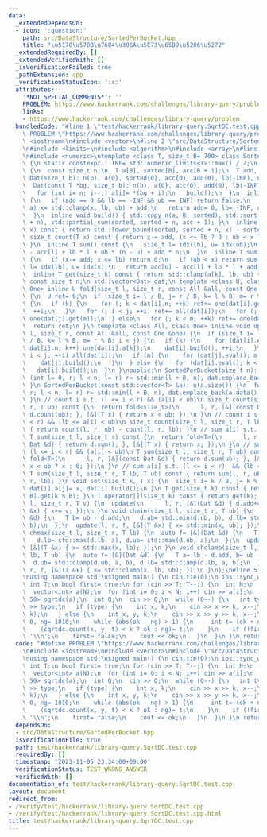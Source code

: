 ```yaml
---
data:
  _extendedDependsOn:
  - icon: ':question:'
    path: src/DataStructure/SortedPerBucket.hpp
    title: "\u5178\u578B\u7684\u306A\u5E73\u65B9\u5206\u5272"
  _extendedRequiredBy: []
  _extendedVerifiedWith: []
  _isVerificationFailed: true
  _pathExtension: cpp
  _verificationStatusIcon: ':x:'
  attributes:
    '*NOT_SPECIAL_COMMENTS*': ''
    PROBLEM: https://www.hackerrank.com/challenges/library-query/problem
    links:
    - https://www.hackerrank.com/challenges/library-query/problem
  bundledCode: "#line 1 \"test/hackerrank/library-query.SqrtDC.test.cpp\"\n#define\
    \ PROBLEM \"https://www.hackerrank.com/challenges/library-query/problem\"\n#include\
    \ <iostream>\n#include <vector>\n#line 2 \"src/DataStructure/SortedPerBucket.hpp\"\
    \n#include <limits>\n#include <algorithm>\n#include <array>\n#line 6 \"src/DataStructure/SortedPerBucket.hpp\"\
    \n#include <numeric>\ntemplate <class T, size_t B= 700> class SortedPerBucket\
    \ {\n static constexpr T INF= std::numeric_limits<T>::max() / 2;\n struct Dat\
    \ {\n  const size_t n;\n  T a[B], sorted[B], acc[B + 1];\n  T add, lb, ub;\n \
    \ Dat(size_t b): n(b), a{0}, sorted{0}, acc{0}, add(0), lb(-INF), ub(INF) {}\n\
    \  Dat(const T *bg, size_t b): n(b), a{0}, acc{0}, add(0), lb(-INF), ub(INF) {\n\
    \   for (int i= n; i--;) a[i]= *(bg + i);\n   build();\n  }\n  inline bool eval()\
    \ {\n   if (add == 0 && lb == -INF && ub == INF) return false;\n   for (auto &x:\
    \ a) x= std::clamp(x, lb, ub) + add;\n   return add= 0, lb= -INF, ub= INF, true;\n\
    \  }\n  inline void build() { std::copy_n(a, B, sorted), std::sort(sorted, sorted\
    \ + n), std::partial_sum(sorted, sorted + n, acc + 1); }\n  inline size_t idx(T\
    \ x) const { return std::lower_bound(sorted, sorted + n, x) - sorted; }\n  inline\
    \ size_t count(T x) const { return x-= add, (x <= lb ? 0 : ub < x ? n : idx(x));\
    \ }\n  inline T sum() const {\n   size_t l= idx(lb), u= idx(ub);\n   return acc[u]\
    \ - acc[l] + lb * l + ub * (n - u) + add * n;\n  }\n  inline T sum(T x) const\
    \ {\n   if (x-= add; x <= lb) return 0;\n   if (ub < x) return sum();\n   size_t\
    \ l= idx(lb), u= idx(x);\n   return acc[u] - acc[l] + lb * l + add * u;\n  }\n\
    \  inline T get(size_t k) const { return std::clamp(a[k], lb, ub) + add; }\n };\n\
    \ const size_t n;\n std::vector<Dat> dat;\n template <class U, class All, class\
    \ One> inline U fold(size_t l, size_t r, const All &all, const One &one) const\
    \ {\n  U ret= 0;\n  if (size_t i= l / B, j= r / B, k= l % B, m= r % B; i < j)\
    \ {\n   if (k) {\n    for (; k < dat[i].n; ++k) ret+= one(dat[i].get(k));\n  \
    \  ++i;\n   }\n   for (; i < j; ++i) ret+= all(dat[i]);\n   for (; m--;) ret+=\
    \ one(dat[j].get(m));\n  } else\n   for (; k < m; ++k) ret+= one(dat[i].get(k));\n\
    \  return ret;\n }\n template <class All, class One> inline void update(size_t\
    \ l, size_t r, const All &all, const One &one) {\n  if (size_t i= l / B, j= r\
    \ / B, k= l % B, m= r % B; i < j) {\n   if (k) {\n    for (dat[i].eval(); k <\
    \ dat[i].n; k++) one(dat[i].a[k]);\n    dat[i].build(), ++i;\n   }\n   for (;\
    \ i < j; ++i) all(dat[i]);\n   if (m) {\n    for (dat[j].eval(); m--;) one(dat[j].a[m]);\n\
    \    dat[j].build();\n   }\n  } else {\n   for (dat[i].eval(); k < m; ++k) one(dat[i].a[k]);\n\
    \   dat[i].build();\n  }\n }\npublic:\n SortedPerBucket(size_t n): n(n) {\n  for\
    \ (int l= 0, r; l < n; l= r) r= std::min(l + B, n), dat.emplace_back(r - l);\n\
    \ }\n SortedPerBucket(const std::vector<T> &a): n(a.size()) {\n  for (int l= 0,\
    \ r; l < n; l= r) r= std::min(l + B, n), dat.emplace_back(a.data() + l, r - l);\n\
    \ }\n // count i s.t. (l <= i < r) && (a[i] < ub)\n size_t count(size_t l, size_t\
    \ r, T ub) const {\n  return fold<size_t>(\n      l, r, [&](const Dat &d) { return\
    \ d.count(ub); }, [&](T x) { return x < ub; });\n }\n // count i s.t. (l <= i\
    \ < r) && (lb <= a[i] < ub)\n size_t count(size_t l, size_t r, T lb, T ub) const\
    \ { return count(l, r, ub) - count(l, r, lb); }\n // sum a[i] s.t. (l <= i < r)\n\
    \ T sum(size_t l, size_t r) const {\n  return fold<T>(\n      l, r, [&](const\
    \ Dat &d) { return d.sum(); }, [&](T x) { return x; });\n }\n // sum a[i] s.t.\
    \ (l <= i < r) && (a[i] < ub)\n T sum(size_t l, size_t r, T ub) const {\n  return\
    \ fold<T>(\n      l, r, [&](const Dat &d) { return d.sum(ub); }, [&](T x) { return\
    \ x < ub ? x : 0; });\n }\n // sum a[i] s.t. (l <= i < r)  && (lb <= a[i] < ub)\n\
    \ T sum(size_t l, size_t r, T lb, T ub) const { return sum(l, r, ub) - sum(l,\
    \ r, lb); }\n void set(size_t k, T x) {\n  size_t i= k / B, j= k % B;\n  dat[i].eval(),\
    \ dat[i].a[j]= x, dat[i].build();\n }\n T get(size_t k) const { return dat[k /\
    \ B].get(k % B); }\n T operator[](size_t k) const { return get(k); }\n void add(size_t\
    \ l, size_t r, T v) {\n  update(\n      l, r, [&](Dat &d) { d.add+= v; }, [&](T\
    \ &x) { x+= v; });\n }\n void chmin(size_t l, size_t r, T ub) {\n  auto f= [&](Dat\
    \ &d) {\n   T b= ub - d.add;\n   d.ub= std::min(d.ub, b), d.lb= std::min(d.lb,\
    \ b);\n  };\n  update(l, r, f, [&](T &x) { x= std::min(x, ub); });\n }\n void\
    \ chmax(size_t l, size_t r, T lb) {\n  auto f= [&](Dat &d) {\n   T a= lb - d.add;\n\
    \   d.lb= std::max(d.lb, a), d.ub= std::max(d.ub, a);\n  };\n  update(l, r, f,\
    \ [&](T &x) { x= std::max(x, lb); });\n }\n void chclamp(size_t l, size_t r, T\
    \ lb, T ub) {\n  auto f= [&](Dat &d) {\n   T a= lb - d.add, b= ub - d.add;\n \
    \  d.ub= std::clamp(d.ub, a, b), d.lb= std::clamp(d.lb, a, b);\n  };\n  update(l,\
    \ r, f, [&](T &x) { x= std::clamp(x, lb, ub); });\n }\n};\n#line 5 \"test/hackerrank/library-query.SqrtDC.test.cpp\"\
    \nusing namespace std;\nsigned main() {\n cin.tie(0);\n ios::sync_with_stdio(0);\n\
    \ int T;\n bool first= true;\n for (cin >> T; T--;) {\n  int N;\n  cin >> N;\n\
    \  vector<int> a(N);\n  for (int i= 0; i < N; i++) cin >> a[i];\n  SortedPerBucket<int,\
    \ 50> sqrtdc(a);\n  int Q;\n  cin >> Q;\n  while (Q--) {\n   int type;\n   cin\
    \ >> type;\n   if (type) {\n    int x, k;\n    cin >> x >> k, x--;\n    sqrtdc.set(x,\
    \ k);\n   } else {\n    int x, y, k;\n    cin >> x >> y >> k, x--;\n    int ok=\
    \ 0, ng= 1010;\n    while (abs(ok - ng) > 1) {\n     int t= (ok + ng) / 2;\n \
    \    (sqrtdc.count(x, y, t) < k ? ok : ng)= t;\n    }\n    if (!first) cout <<\
    \ '\\n';\n    first= false;\n    cout << ok;\n   }\n  }\n }\n return 0;\n}\n"
  code: "#define PROBLEM \"https://www.hackerrank.com/challenges/library-query/problem\"\
    \n#include <iostream>\n#include <vector>\n#include \"src/DataStructure/SortedPerBucket.hpp\"\
    \nusing namespace std;\nsigned main() {\n cin.tie(0);\n ios::sync_with_stdio(0);\n\
    \ int T;\n bool first= true;\n for (cin >> T; T--;) {\n  int N;\n  cin >> N;\n\
    \  vector<int> a(N);\n  for (int i= 0; i < N; i++) cin >> a[i];\n  SortedPerBucket<int,\
    \ 50> sqrtdc(a);\n  int Q;\n  cin >> Q;\n  while (Q--) {\n   int type;\n   cin\
    \ >> type;\n   if (type) {\n    int x, k;\n    cin >> x >> k, x--;\n    sqrtdc.set(x,\
    \ k);\n   } else {\n    int x, y, k;\n    cin >> x >> y >> k, x--;\n    int ok=\
    \ 0, ng= 1010;\n    while (abs(ok - ng) > 1) {\n     int t= (ok + ng) / 2;\n \
    \    (sqrtdc.count(x, y, t) < k ? ok : ng)= t;\n    }\n    if (!first) cout <<\
    \ '\\n';\n    first= false;\n    cout << ok;\n   }\n  }\n }\n return 0;\n}"
  dependsOn:
  - src/DataStructure/SortedPerBucket.hpp
  isVerificationFile: true
  path: test/hackerrank/library-query.SqrtDC.test.cpp
  requiredBy: []
  timestamp: '2023-11-05 23:34:00+09:00'
  verificationStatus: TEST_WRONG_ANSWER
  verifiedWith: []
documentation_of: test/hackerrank/library-query.SqrtDC.test.cpp
layout: document
redirect_from:
- /verify/test/hackerrank/library-query.SqrtDC.test.cpp
- /verify/test/hackerrank/library-query.SqrtDC.test.cpp.html
title: test/hackerrank/library-query.SqrtDC.test.cpp
---
```

